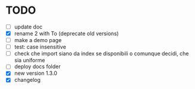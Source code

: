 # TODO

- [ ] update doc
- [x] rename 2 with To (deprecate old versions)
- [ ] make a demo page
- [ ] test: case insensitive
- [ ] check che import siano da index se disponibili o comunque decidi, che sia uniforme
- [ ] deploy docs folder
- [x] new version 1.3.0
- [x] changelog
